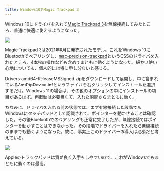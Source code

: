 ```yaml
---
title: Windows10でMagic Trackpad 3
---
```

Windows 10にドライバを入れて[Magic Trackpad 3](https://www.amazon.co.jp/dp/B09BTT6FJ9)を無線接続してみたところ、普通に快適に使えるようになった。

![](https://lh5.googleusercontent.com/mPhnAl50tdOpbbn3aezPBKNx0W1eLAFwJCKc41hJhYZWP2EaKrzZUKWrjXKSWvNLr8XUPkzfl7fyuWsIMCXrKbZYFJ01zaAob-CFfpsRDdu43OSkAQ641NTOfakGRk7AIPUvZqkaXPgGxUebvh3NelN3JKZ5KJeUkCcaHO-CRjKfkN79ec928CO9s-JH0A)

Magic Trackpad 3は2021年8月に発売されたモデル。これをWindows 10にBluetoothでペアリングし、[mac-precision-trackpad](https://github.com/imbushuo/mac-precision-touchpad)というOSSのドライバを入れたところ、4本指の操作なども含めてまともに動くようになった。細かい使い心地についても、個人的には特に申し分ないと感じる。

Drivers-amd64-ReleaseMSSigned.zipをダウンロードして展開し、中に含まれているAmtPtpDevice.infというファイルを右クリックしてインストールを選択するだけ。Windows 11の場合は、その他のオプションの中にインストールの項目があるはず。再起動は必要無くて、入れた瞬間からまともに動く。

ちなみに、ドライバを入れる前の状態では、まず有線接続した段階でもWindowsにタッチパッドとして認識されて、ポインターを動かせることは確認した。その後Bluetoothでのペアリングも正常に完了したが、無線接続ではポインターを動かすことはできなかった。その段階でドライバーを入れたら無線接続のままでも動くようになった。故に、事実上このドライバーの導入は必須だと考えている。

![](https://lh5.googleusercontent.com/PL6_I84p__w0g0L2tjwjBJL1BqlRJ08dzI-VpRP4d4zieAYp06Vl_JjQOA7f4FevTpmOyaTbQ-iYFibMDAAMvoSxXVwdF_0ek5FKl_QF014XTZC3qdvx6O7appVAESYUlRK57N-2d_lKUtc8bT6GQjM5NWJSEEmn0_Zftd8JzrvQT7n8lSD6fV85rANKBw)

Appleのトラックパッドは質が良く入手もしやすいので、これがWindowsでもまともに動くのは最高。
